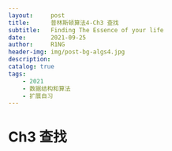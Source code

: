 ```yaml
---
layout:     post
title:      普林斯顿算法4-Ch3 查找
subtitle:   Finding The Essence of your life
date:       2021-09-25
author:     R1NG
header-img: img/post-bg-algs4.jpg
description: 
catalog: true
tags:
    - 2021
    - 数据结构和算法
    - 扩展自习
---
```


# Ch3 查找

